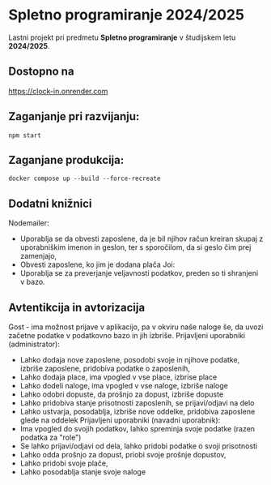 # Spletno programiranje 2024/2025

Lastni projekt pri predmetu **Spletno programiranje** v študijskem letu **2024/2025**.

## Dostopno na
https://clock-in.onrender.com

## Zaganjanje pri razvijanju:

```
npm start
```

## Zaganjane produkcija:

```
docker compose up --build --force-recreate
```
## Dodatni knižnici
Nodemailer:
- Uporablja se da obvesti zaposlene, da je bil njihov račun kreiran skupaj z uporabniškim imenon in geslon, ter s sporočilom, da si geslo čim prej zamenjajo,
- Obvesti zaposlene, ko jim je dodana plača
Joi:
- Uporablja se za preverjanje veljavnosti podatkov, preden so ti shranjeni v bazo.

## Avtentikcija in avtorizacija
Gost - ima možnost prijave v aplikacijo, pa v okviru naše naloge še, da uvozi začetne podatke v podatkovno bazo in jih izbriše.
Prijavljeni uporabniki (administrator):
- Lahko dodaja nove zaposlene, posodobi svoje in njihove podatke, izbriše zaposlene, pridobiva podatke o zaposlenih,
- Lahko dodaja place, ima vpogled v vse place, izbrise place
- Lahko dodeli naloge, ima vpogled v vse naloge, izbriše naloge
- Lahko odobri dopuste, da prošnjo za dopust, izbriše dopuste
- Lahko pridobiva stanje prisotnosti zaposlenih, se prijavi/odjavi na delo
- Lahko ustvarja, posodablja, izbriše nove oddelke, pridobiva zaposlene glede na oddelek
Prijavljeni uporabniki (navadni uporabnik):
- Ima vpogled do svojih podatkov, lahko spreminja svoje podatke (razen podatka za "role")
- Se lahko prijavi/odjavi od dela, lahko pridobi podatke o svoji prisotnosti
- Lahko odda prošnjo za dopust, priobi svoje prošnje dopustov,
- Lahko pridobi svoje plače,
- Lahko posodablja stanje svoje naloge
